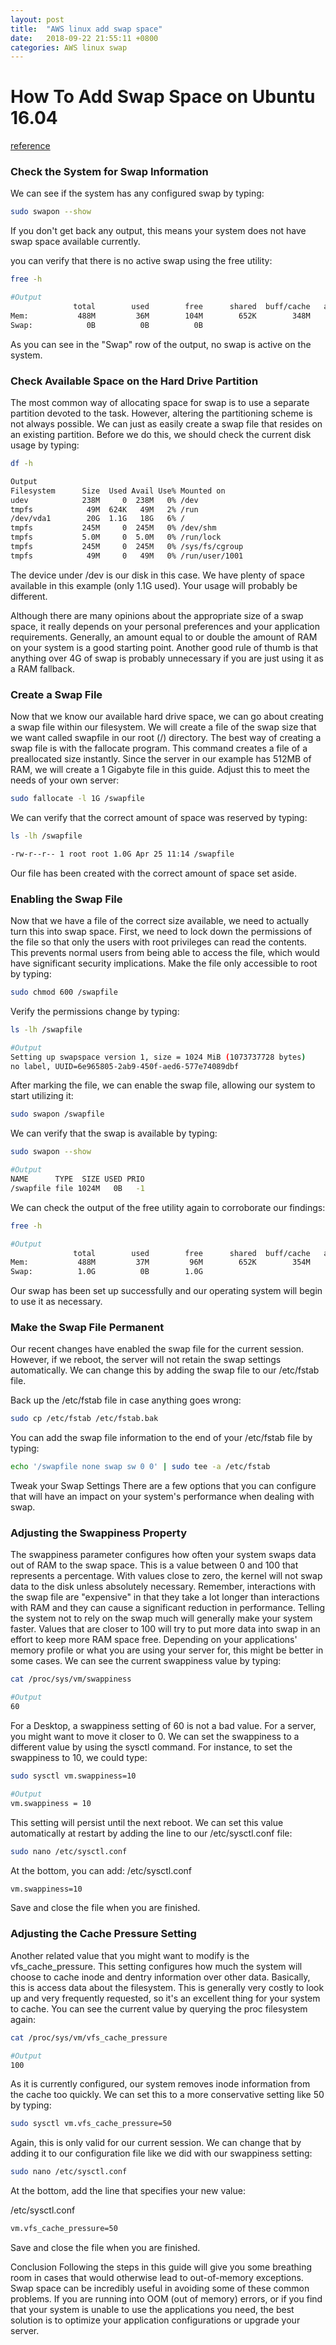 ```yaml
---
layout: post
title:  "AWS linux add swap space"
date:   2018-09-22 21:55:11 +0800
categories: AWS linux swap 
---
```


# How To Add Swap Space on Ubuntu 16.04 
[reference](https://www.digitalocean.com/community/tutorials/how-to-add-swap-space-on-ubuntu-16-04)
### Check the System for Swap Information
We can see if the system has any configured swap by typing:
```bash
sudo swapon --show
```
If you don't get back any output, this means your system does not have swap space available currently.

you can verify that there is no active swap using the free utility:

```bash
free -h
```
```bash
#Output
              total        used        free      shared  buff/cache   available
Mem:           488M         36M        104M        652K        348M        426M
Swap:            0B          0B          0B
```

As you can see in the "Swap" row of the output, no swap is active on the system.

### Check Available Space on the Hard Drive Partition

The most common way of allocating space for swap is to use a separate partition devoted to the task. However, altering the partitioning scheme is not always possible. We can just as easily create a swap file that resides on an existing partition.
Before we do this, we should check the current disk usage by typing:
```bash
df -h
```
```bash
Output
Filesystem      Size  Used Avail Use% Mounted on
udev            238M     0  238M   0% /dev
tmpfs            49M  624K   49M   2% /run
/dev/vda1        20G  1.1G   18G   6% /
tmpfs           245M     0  245M   0% /dev/shm
tmpfs           5.0M     0  5.0M   0% /run/lock
tmpfs           245M     0  245M   0% /sys/fs/cgroup
tmpfs            49M     0   49M   0% /run/user/1001
```

The device under /dev is our disk in this case. We have plenty of space available in this example (only 1.1G used). Your usage will probably be different.

Although there are many opinions about the appropriate size of a swap space, it really depends on your personal preferences and your application requirements. Generally, an amount equal to or double the amount of RAM on your system is a good starting point. Another good rule of thumb is that anything over 4G of swap is probably unnecessary if you are just using it as a RAM fallback.


### Create a Swap File

Now that we know our available hard drive space, we can go about creating a swap file within our filesystem. We will create a file of the swap size that we want called swapfile in our root (/) directory.
The best way of creating a swap file is with the fallocate program. This command creates a file of a preallocated size instantly.
Since the server in our example has 512MB of RAM, we will create a 1 Gigabyte file in this guide. Adjust this to meet the needs of your own server:

```bash
sudo fallocate -l 1G /swapfile
```

We can verify that the correct amount of space was reserved by typing:
```bash
ls -lh /swapfile
```
```bash
-rw-r--r-- 1 root root 1.0G Apr 25 11:14 /swapfile
```

Our file has been created with the correct amount of space set aside.

### Enabling the Swap File

Now that we have a file of the correct size available, we need to actually turn this into swap space.
First, we need to lock down the permissions of the file so that only the users with root privileges can read the contents. This prevents normal users from being able to access the file, which would have significant security implications.
Make the file only accessible to root by typing:

```bash
sudo chmod 600 /swapfile
```
Verify the permissions change by typing:
```bash
ls -lh /swapfile
```
```bash
#Output
Setting up swapspace version 1, size = 1024 MiB (1073737728 bytes)
no label, UUID=6e965805-2ab9-450f-aed6-577e74089dbf
```
After marking the file, we can enable the swap file, allowing our system to start utilizing it:
```bash
sudo swapon /swapfile
```

We can verify that the swap is available by typing:
```bash
sudo swapon --show
```
```bash
#Output
NAME      TYPE  SIZE USED PRIO
/swapfile file 1024M   0B   -1
```
We can check the output of the free utility again to corroborate our findings:
```bash
free -h
```
```bash
#Output
              total        used        free      shared  buff/cache   available
Mem:           488M         37M         96M        652K        354M        425M
Swap:          1.0G          0B        1.0G
```

Our swap has been set up successfully and our operating system will begin to use it as necessary.

### Make the Swap File Permanent
Our recent changes have enabled the swap file for the current session. However, if we reboot, the server will not retain the swap settings automatically. We can change this by adding the swap file to our /etc/fstab file.


Back up the /etc/fstab file in case anything goes wrong:
```bash
sudo cp /etc/fstab /etc/fstab.bak
```

You can add the swap file information to the end of your /etc/fstab file by typing:
```bash
echo '/swapfile none swap sw 0 0' | sudo tee -a /etc/fstab
```

Tweak your Swap Settings
There are a few options that you can configure that will have an impact on your system's performance when dealing with swap.



### Adjusting the Swappiness Property
The swappiness parameter configures how often your system swaps data out of RAM to the swap space. This is a value between 0 and 100 that represents a percentage.
With values close to zero, the kernel will not swap data to the disk unless absolutely necessary. Remember, interactions with the swap file are "expensive" in that they take a lot longer than interactions with RAM and they can cause a significant reduction in performance. Telling the system not to rely on the swap much will generally make your system faster.
Values that are closer to 100 will try to put more data into swap in an effort to keep more RAM space free. Depending on your applications' memory profile or what you are using your server for, this might be better in some cases.
We can see the current swappiness value by typing:
```bash
cat /proc/sys/vm/swappiness
```
```bash
#Output
60
```
For a Desktop, a swappiness setting of 60 is not a bad value. For a server, you might want to move it closer to 0.
We can set the swappiness to a different value by using the sysctl command.
For instance, to set the swappiness to 10, we could type:

```bash
sudo sysctl vm.swappiness=10
```
```bash
#Output
vm.swappiness = 10
```

This setting will persist until the next reboot. We can set this value automatically at restart by adding the line to our /etc/sysctl.conf file:
```bash
sudo nano /etc/sysctl.conf
```
At the bottom, you can add:
/etc/sysctl.conf
```bash
vm.swappiness=10
```
Save and close the file when you are finished.

### Adjusting the Cache Pressure Setting

Another related value that you might want to modify is the vfs_cache_pressure. This setting configures how much the system will choose to cache inode and dentry information over other data. 
Basically, this is access data about the filesystem. This is generally very costly to look up and very frequently requested, so it's an excellent thing for your system to cache. You can see the current value by querying the proc filesystem again:
```bash
cat /proc/sys/vm/vfs_cache_pressure
```
```bash
#Output
100
```
As it is currently configured, our system removes inode information from the cache too quickly. We can set this to a more conservative setting like 50 by typing:
```bash
sudo sysctl vm.vfs_cache_pressure=50
```
Again, this is only valid for our current session. We can change that by adding it to our configuration file like we did with our swappiness setting:
```bash
sudo nano /etc/sysctl.conf
```

At the bottom, add the line that specifies your new value:

/etc/sysctl.conf
```bash
vm.vfs_cache_pressure=50
```
Save and close the file when you are finished.

Conclusion
Following the steps in this guide will give you some breathing room in cases that would otherwise lead to out-of-memory exceptions. Swap space can be incredibly useful in avoiding some of these common problems.
If you are running into OOM (out of memory) errors, or if you find that your system is unable to use the applications you need, the best solution is to optimize your application configurations or upgrade your server.